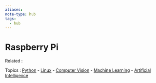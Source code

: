 ```yaml
---
aliases:
note-type: hub
tags:
  - hub
---
```


# Raspberry Pi

Related :

Topics : [Python](Python.md) - [Linux](Linux.md) - [Computer Vision](Computer%20Vision) - [Machine Learning](Machine%20Learning) - [Artificial Intelligence](Artificial%20Intelligence)
